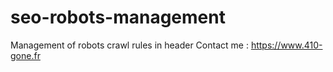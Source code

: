 # seo-robots-management
Management of robots crawl rules in header
Contact me : https://www.410-gone.fr
